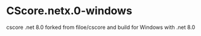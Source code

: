 # CScore.netx.0-windows
cscore .net 8.0
forked from filoe/cscore and build for Windows with .net 8.0
